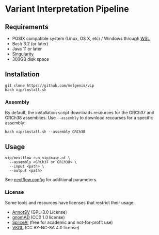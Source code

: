 # Variant Interpretation Pipeline

## Requirements
- POSIX compatible system (Linux, OS X, etc) / Windows through [WSL](https://en.wikipedia.org/wiki/Windows_Subsystem_for_Linux)
- Bash 3.2 (or later)
- Java 11 or later
- [Singularity](https://sylabs.io/singularity/)
- 300GB disk space

## Installation
```
git clone https://github.com/molgenis/vip
bash vip/install.sh
```
### Assembly
By default, the installation script downloads resources for the GRCh37 and GRCh38 assemblies.
Use `--assembly` to download recourses for a specific assembly:  
```
bash vip/install.sh --assembly GRCh38
```

## Usage
```
vip/nextflow run vip/main.nf \
  --assembly <GRCh37 or GRCh38> \
  --input <path> \
  --output <path>
```
See [nextflow.config](https://github.com/molgenis/vip/blob/main/nextflow.config) for additional parameters.

### License
Some tools and resources have licenses that restrict their usage: 
- [AnnotSV](https://lbgi.fr/AnnotSV/) (GPL-3.0 License)
- [gnomAD](https://gnomad.broadinstitute.org/) (CC0 1.0 license)
- [SpliceAI](https://basespace.illumina.com/s/otSPW8hnhaZR) (free for academic and not-for-profit use)
- [VKGL](https://vkgl.molgeniscloud.org/) (CC BY-NC-SA 4.0 license)
